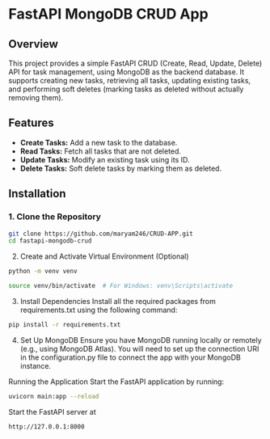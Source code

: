 # FastAPI MongoDB CRUD App

## Overview

This project provides a simple FastAPI CRUD (Create, Read, Update, Delete) API for task management, using MongoDB as the backend database. It supports creating new tasks, retrieving all tasks, updating existing tasks, and performing soft deletes (marking tasks as deleted without actually removing them).

## Features

- **Create Tasks:** Add a new task to the database.
- **Read Tasks:** Fetch all tasks that are not deleted.
- **Update Tasks:** Modify an existing task using its ID.
- **Delete Tasks:** Soft delete tasks by marking them as deleted.

## Installation

### 1. Clone the Repository

```bash
git clone https://github.com/maryam246/CRUD-APP.git
cd fastapi-mongodb-crud
```

2. Create and Activate Virtual Environment (Optional)
```bash
python -m venv venv
```
```bash
source venv/bin/activate  # For Windows: venv\Scripts\activate
```

3. Install Dependencies
Install all the required packages from requirements.txt using the following command:
```bash
pip install -r requirements.txt
```
4. Set Up MongoDB
Ensure you have MongoDB running locally or remotely (e.g., using MongoDB Atlas). You will need to set up the connection URI in the configuration.py file to connect the app with your MongoDB instance.

Running the Application
Start the FastAPI application by running:

```bash
uvicorn main:app --reload
```
Start the FastAPI server at 
```bash 
http://127.0.0.1:8000
```
